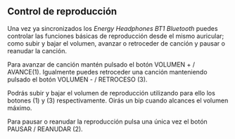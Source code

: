 ## Control de reproducción

Una vez ya sincronizados los *Energy Headphones BT1 Bluetooth* puedes controlar las funciones básicas de reproducción desde el mismo auricular; como subir y bajar el volumen, avanzar o retroceder de canción y pausar o reanudar la canción.

Para avanzar de canción mantén pulsado el botón VOLUMEN + / AVANCE(1). Igualmente puedes retroceder una canción manteniendo pulsado el botón  VOLUMEN - / RETROCESO (3).

Podrás subir y bajar el volumen de reproducción utilizando para ello los botones (1) y (3) respectivamente. Oirás un bip cuando alcances el volumen máximo.

Para pausar o reanudar la reproducción pulsa una única vez el botón PAUSAR / REANUDAR (2).



